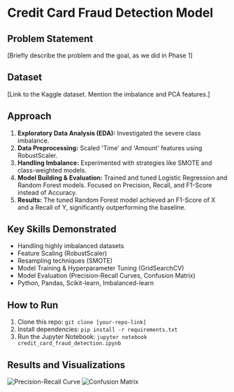 # Credit Card Fraud Detection Model

## Problem Statement
[Briefly describe the problem and the goal, as we did in Phase 1]

## Dataset
[Link to the Kaggle dataset. Mention the imbalance and PCA features.]

## Approach
1.  **Exploratory Data Analysis (EDA):** Investigated the severe class imbalance.
2.  **Data Preprocessing:** Scaled 'Time' and 'Amount' features using RobustScaler.
3.  **Handling Imbalance:** Experimented with strategies like SMOTE and class-weighted models.
4.  **Model Building & Evaluation:** Trained and tuned Logistic Regression and Random Forest models. Focused on Precision, Recall, and F1-Score instead of Accuracy.
5.  **Results:** The tuned Random Forest model achieved an F1-Score of X and a Recall of Y, significantly outperforming the baseline.

## Key Skills Demonstrated
*   Handling highly imbalanced datasets
*   Feature Scaling (RobustScaler)
*   Resampling techniques (SMOTE)
*   Model Training & Hyperparameter Tuning (GridSearchCV)
*   Model Evaluation (Precision-Recall Curves, Confusion Matrix)
*   Python, Pandas, Scikit-learn, Imbalanced-learn

## How to Run
1.  Clone this repo: `git clone [your-repo-link]`
2.  Install dependencies: `pip install -r requirements.txt`
3.  Run the Jupyter Notebook: `jupyter notebook credit_card_fraud_detection.ipynb`

## Results and Visualizations
![Precision-Recall Curve](images/pr_curve.png)
![Confusion Matrix](images/confusion_matrix.png)
